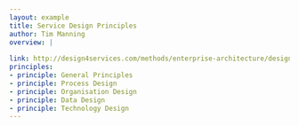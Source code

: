 ```yaml
---
layout: example
title: Service Design Principles
author: Tim Manning
overview: |
    
link: http://design4services.com/methods/enterprise-architecture/design-principles/
principles:
- principle: General Principles
- principle: Process Design
- principle: Organisation Design
- principle: Data Design
- principle: Technology Design
---
```


